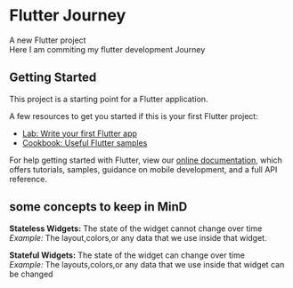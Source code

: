 # Flutter Journey

A new Flutter project <br>
Here I am commiting my flutter development Journey

## Getting Started

This project is a starting point for a Flutter application.

A few resources to get you started if this is your first Flutter project:

- [Lab: Write your first Flutter app](https://flutter.dev/docs/get-started/codelab)
- [Cookbook: Useful Flutter samples](https://flutter.dev/docs/cookbook)

For help getting started with Flutter, view our
[online documentation](https://flutter.dev/docs), which offers tutorials,
samples, guidance on mobile development, and a full API reference.


## some concepts to keep in MinD

__Stateless Widgets:__ The state of the widget cannot change over time <br>
*Example:* The layout,colors,or any data that we use inside that widget.

__Stateful Widgets:__ The state of the widget can change over time <br>
*Example:* The layouts,colors,or any data that we use inside that widget can be changed

